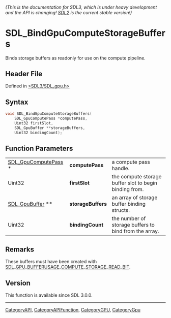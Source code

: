 ###### (This is the documentation for SDL3, which is under heavy development and the API is changing! [SDL2](https://wiki.libsdl.org/SDL2/) is the current stable version!)
# SDL_BindGpuComputeStorageBuffers

Binds storage buffers as readonly for use on the compute pipeline.

## Header File

Defined in [<SDL3/SDL_gpu.h>](https://github.com/libsdl-org/SDL/blob/main/include/SDL3/SDL_gpu.h)

## Syntax

```c
void SDL_BindGpuComputeStorageBuffers(
    SDL_GpuComputePass *computePass,
    Uint32 firstSlot,
    SDL_GpuBuffer **storageBuffers,
    Uint32 bindingCount);
```

## Function Parameters

|                                            |                    |                                                        |
| ------------------------------------------ | ------------------ | ------------------------------------------------------ |
| [SDL_GpuComputePass](SDL_GpuComputePass) * | **computePass**    | a compute pass handle.                                 |
| Uint32                                     | **firstSlot**      | the compute storage buffer slot to begin binding from. |
| [SDL_GpuBuffer](SDL_GpuBuffer) **          | **storageBuffers** | an array of storage buffer binding structs.            |
| Uint32                                     | **bindingCount**   | the number of storage buffers to bind from the array.  |

## Remarks

These buffers must have been created with
[SDL_GPU_BUFFERUSAGE_COMPUTE_STORAGE_READ_BIT](SDL_GPU_BUFFERUSAGE_COMPUTE_STORAGE_READ_BIT).

## Version

This function is available since SDL 3.0.0.

----
[CategoryAPI](CategoryAPI), [CategoryAPIFunction](CategoryAPIFunction), [CategoryGPU](CategoryGPU), [CategoryGpu](CategoryGpu)


